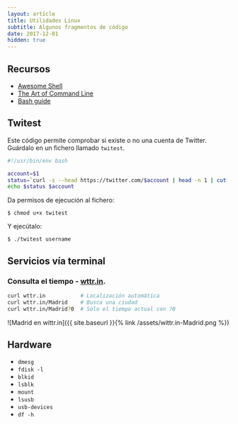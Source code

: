 ```yaml
---
layout: article
title: Utilidades Linux
subtitle: Algunos fragmentos de código
date: 2017-12-01
hidden: true
---
```


## Recursos

- [Awesome Shell](https://github.com/chubin/awesome-shell)
- [The Art of Command Line](https://github.com/jlevy/the-art-of-command-line)
- [Bash guide](https://github.com/Idnan/bash-guide)


## Twitest

Este código permite comprobar si existe o no una cuenta de Twitter. Guárdalo en un fichero llamado `twitest`.

```bash
#!/usr/bin/env bash

account=$1
status=`curl -s --head https://twitter.com/$account | head -n 1 | cut -d' ' -f2`
echo $status $account
```

Da permisos de ejecución al fichero:

    $ chmod u+x twitest

Y ejecútalo:

    $ ./twitest username


## Servicios vía terminal


### Consulta el tiempo - [wttr.in](https://github.com/chubin/wttr.in).

```bash
curl wttr.in           # Localización automática
curl wttr.in/Madrid    # Busca una ciudad
curl wttr.in/Madrid?0  # Sólo el tiempo actual con ?0
```

![Madrid en wittr.in]({{ site.baseurl }}{% link /assets/wittr.in-Madrid.png %})


## Hardware

- `dmesg`
- `fdisk -l`
- `blkid`
- `lsblk`
- `mount`
- `lsusb`
- `usb-devices`
- `df -h`
